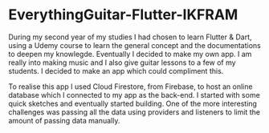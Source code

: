 # EverythingGuitar-Flutter-IKFRAM

During my second year of my studies I had chosen to learn Flutter & Dart, using a Udemy course 
to learn the general concept and the documentations to deepen my knowlegde. Eventually I decided 
to make my own app. I am really into making music and I also give guitar lessons to a few of my 
students. I decided to make an app which could compliment this.

To realise this app I used Cloud Firestore, from Firebase, to host an online database which I 
connected to my app as the back-end. I started with some quick sketches and eventually started 
building. One of the more interesting challenges was passing all the data using providers and 
listeners to limit the amount of passing data manually.
